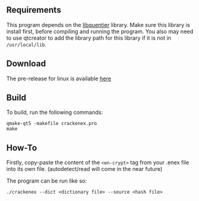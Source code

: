 
## Requirements

This program depends on the [libquentier](https://github.com/d1vanov/libquentier/) library. Make sure this library is install first, before compiling and running the program. You also may need to use qtcreator to add the library path for this library if it is not in `/usr/local/lib`.

## Download
The pre-release for linux is available [here](https://github.com/BaderSZ/crackenex/releases)

## Build
To build, run the following commands:

```
qmake-qt5 -makefile crackenex.pro
make
```

## How-To
Firstly, copy-paste the content of the `<en-crypt>` tag from your .enex file into its own file. (autodetect/read will come in the near future)

The program can be run like so:
```
./crackenex --dict <dictionary file> --source <hash file>
```

